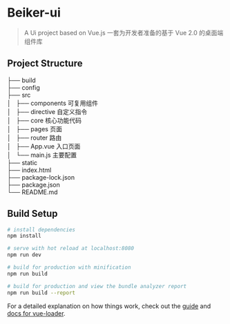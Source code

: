 # Beiker-ui

> A Ui project based on Vue.js
> 一套为开发者准备的基于 Vue 2.0 的桌面端组件库
  
## Project Structure

├── build   
├── config  
├── src  
│   ├── components  可复用组件  
│   ├── directive   自定义指令  
│   ├── core        核心功能代码  
│   ├── pages       页面  
│   ├── router      路由   
│   ├── App.vue     入口页面  
│   └── main.js     主要配置  
├── static  
├── index.html  
├── package-lock.json  
├── package.json  
└── README.md

## Build Setup

``` bash
# install dependencies
npm install

# serve with hot reload at localhost:8080
npm run dev

# build for production with minification
npm run build

# build for production and view the bundle analyzer report
npm run build --report
```

For a detailed explanation on how things work, check out the [guide](http://vuejs-templates.github.io/webpack/) and [docs for vue-loader](http://vuejs.github.io/vue-loader).

